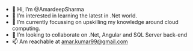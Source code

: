 - 👋 Hi, I’m @AmardeepSharma
- 👀 I’m interested in learning the latest in .Net world.
- 🌱 I’m currently focussing on upskilling my knowledge around cloud computing.
- 💞️ I’m looking to collaborate on .Net, Angular and SQL Server back-end
- 📫 Am reachable at amar.kumar99@gmail.com

<!---
AmardeepSharma/AmardeepSharma is a ✨ special ✨ repository because its `README.md` (this file) appears on your GitHub profile.
You can click the Preview link to take a look at your changes.
--->
